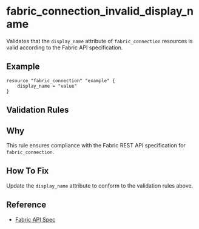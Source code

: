 # fabric_connection_invalid_display_name

Validates that the `display_name` attribute of `fabric_connection` resources is valid according to the Fabric API specification.

## Example

```hcl
resource "fabric_connection" "example" {
    display_name = "value"
}
```

## Validation Rules



## Why

This rule ensures compliance with the Fabric REST API specification for `fabric_connection`.

## How To Fix

Update the `display_name` attribute to conform to the validation rules above.

## Reference

- [Fabric API Spec](https://github.com/microsoft/fabric-rest-api-specs/tree/main/platform/definitions/connections.json)
